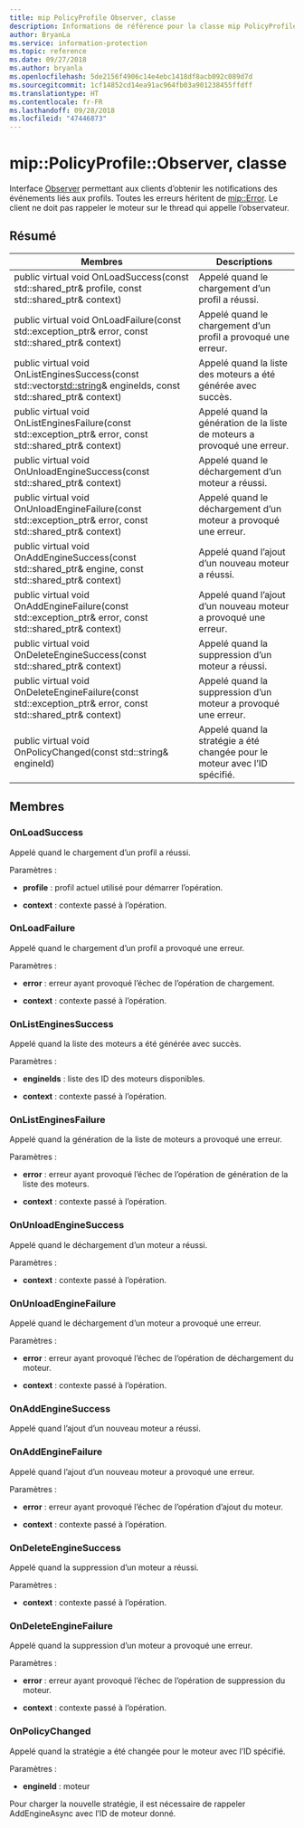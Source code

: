 ```yaml
---
title: mip PolicyProfile Observer, classe
description: Informations de référence pour la classe mip PolicyProfile Observer
author: BryanLa
ms.service: information-protection
ms.topic: reference
ms.date: 09/27/2018
ms.author: bryanla
ms.openlocfilehash: 5de2156f4906c14e4ebc1418df8acb092c089d7d
ms.sourcegitcommit: 1cf14852cd14ea91ac964fb03a901238455ffdff
ms.translationtype: HT
ms.contentlocale: fr-FR
ms.lasthandoff: 09/28/2018
ms.locfileid: "47446873"
---
```

# <a name="class-mippolicyprofileobserver"></a>mip::PolicyProfile::Observer, classe 
Interface [Observer](class_mip_policyprofile_observer.md) permettant aux clients d’obtenir les notifications des événements liés aux profils.
Toutes les erreurs héritent de [mip::Error](class_mip_error.md). Le client ne doit pas rappeler le moteur sur le thread qui appelle l’observateur.
  
## <a name="summary"></a>Résumé
 Membres                        | Descriptions                                
--------------------------------|---------------------------------------------
public virtual void OnLoadSuccess(const std::shared_ptr<PolicyProfile>& profile, const std::shared_ptr<void>& context)  |  Appelé quand le chargement d’un profil a réussi.
public virtual void OnLoadFailure(const std::exception_ptr& error, const std::shared_ptr<void>& context)  |  Appelé quand le chargement d’un profil a provoqué une erreur.
public virtual void OnListEnginesSuccess(const std::vector<std::string>& engineIds, const std::shared_ptr<void>& context)  |  Appelé quand la liste des moteurs a été générée avec succès.
public virtual void OnListEnginesFailure(const std::exception_ptr& error, const std::shared_ptr<void>& context)  |  Appelé quand la génération de la liste de moteurs a provoqué une erreur.
public virtual void OnUnloadEngineSuccess(const std::shared_ptr<void>& context)  |  Appelé quand le déchargement d’un moteur a réussi.
public virtual void OnUnloadEngineFailure(const std::exception_ptr& error, const std::shared_ptr<void>& context)  |  Appelé quand le déchargement d’un moteur a provoqué une erreur.
public virtual void OnAddEngineSuccess(const std::shared_ptr<PolicyEngine>& engine, const std::shared_ptr<void>& context)  |  Appelé quand l’ajout d’un nouveau moteur a réussi.
public virtual void OnAddEngineFailure(const std::exception_ptr& error, const std::shared_ptr<void>& context)  |  Appelé quand l’ajout d’un nouveau moteur a provoqué une erreur.
public virtual void OnDeleteEngineSuccess(const std::shared_ptr<void>& context)  |  Appelé quand la suppression d’un moteur a réussi.
public virtual void OnDeleteEngineFailure(const std::exception_ptr& error, const std::shared_ptr<void>& context)  |  Appelé quand la suppression d’un moteur a provoqué une erreur.
 public virtual void OnPolicyChanged(const std::string& engineId)  |  Appelé quand la stratégie a été changée pour le moteur avec l’ID spécifié.
  
## <a name="members"></a>Membres
  
### <a name="onloadsuccess"></a>OnLoadSuccess
Appelé quand le chargement d’un profil a réussi.

Paramètres :  
* **profile** : profil actuel utilisé pour démarrer l’opération. 


* **context** : contexte passé à l’opération.


  
### <a name="onloadfailure"></a>OnLoadFailure
Appelé quand le chargement d’un profil a provoqué une erreur.

Paramètres :  
* **error** : erreur ayant provoqué l’échec de l’opération de chargement. 


* **context** : contexte passé à l’opération.


  
### <a name="onlistenginessuccess"></a>OnListEnginesSuccess
Appelé quand la liste des moteurs a été générée avec succès.

Paramètres :  
* **engineIds** : liste des ID des moteurs disponibles. 


* **context** : contexte passé à l’opération.


  
### <a name="onlistenginesfailure"></a>OnListEnginesFailure
Appelé quand la génération de la liste de moteurs a provoqué une erreur.

Paramètres :  
* **error** : erreur ayant provoqué l’échec de l’opération de génération de la liste des moteurs. 


* **context** : contexte passé à l’opération.


  
### <a name="onunloadenginesuccess"></a>OnUnloadEngineSuccess
Appelé quand le déchargement d’un moteur a réussi.

Paramètres :  
* **context** : contexte passé à l’opération.


  
### <a name="onunloadenginefailure"></a>OnUnloadEngineFailure
Appelé quand le déchargement d’un moteur a provoqué une erreur.

Paramètres :  
* **error** : erreur ayant provoqué l’échec de l’opération de déchargement du moteur. 


* **context** : contexte passé à l’opération.


  
### <a name="onaddenginesuccess"></a>OnAddEngineSuccess
Appelé quand l’ajout d’un nouveau moteur a réussi.
  
### <a name="onaddenginefailure"></a>OnAddEngineFailure
Appelé quand l’ajout d’un nouveau moteur a provoqué une erreur.

Paramètres :  
* **error** : erreur ayant provoqué l’échec de l’opération d’ajout du moteur. 


* **context** : contexte passé à l’opération.


  
### <a name="ondeleteenginesuccess"></a>OnDeleteEngineSuccess
Appelé quand la suppression d’un moteur a réussi.

Paramètres :  
* **context** : contexte passé à l’opération.


  
### <a name="ondeleteenginefailure"></a>OnDeleteEngineFailure
Appelé quand la suppression d’un moteur a provoqué une erreur.

Paramètres :  
* **error** : erreur ayant provoqué l’échec de l’opération de suppression du moteur. 


* **context** : contexte passé à l’opération.


  
### <a name="onpolicychanged"></a>OnPolicyChanged
Appelé quand la stratégie a été changée pour le moteur avec l’ID spécifié.

Paramètres :  
* **engineId** : moteur 


Pour charger la nouvelle stratégie, il est nécessaire de rappeler AddEngineAsync avec l’ID de moteur donné.